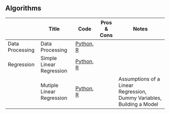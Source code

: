 ## Algorithms

|             |    Title    | Code | Pros & Cons | Notes
|------------- |-------------|----------|----------|----------
|Data Processing  | Data Processing | [Python](https://github.com/JessieLiujy/Leetcode/blob/master/twoSum.ipynb), [R](https://github.com/JessieLiujy/Leetcode/blob/master/twoSum.ipynb)| | 
|Regression  | Simple Linear Regression | [Python](https://github.com/JessieLiujy/Leetcode/blob/master/twoSum.ipynb), [R](https://github.com/JessieLiujy/Leetcode/blob/master/twoSum.ipynb)| 
|  | Mutiple Linear Regression | [Python](https://github.com/JessieLiujy/Leetcode/blob/master/twoSum.ipynb), [R](https://github.com/JessieLiujy/Leetcode/blob/master/twoSum.ipynb)| | Assumptions of a Linear Regression, Dummy Variables, Building a Model 

